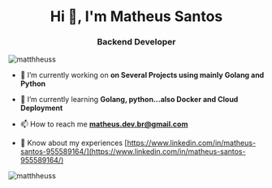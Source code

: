 <h1 align="center">Hi 👋, I'm Matheus Santos</h1>
<h3 align="center"> Backend Developer</h3>

<p align="left"> <img src="https://komarev.com/ghpvc/?username=matthheuss&label=Profile%20views&color=0e75b6&style=flat" alt="matthheuss" /> </p>

- 🔭 I’m currently working on **on Several Projects using mainly Golang and Python**

- 🌱 I’m currently learning **Golang, python...also Docker and Cloud Deployment**

- 📫 How to reach me **matheus.dev.br@gmail.com**

- 📄 Know about my experiences [https://www.linkedin.com/in/matheus-santos-955589164/](https://www.linkedin.com/in/matheus-santos-955589164/)

<p><img align="center" src="https://github-readme-stats.vercel.app/api/top-langs?username=matthheuss&show_icons=true&locale=en&layout=compact" alt="matthheuss" /></p>
